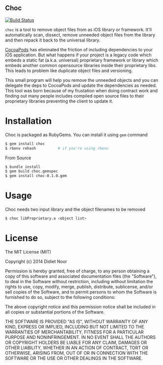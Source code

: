 Choc
-----

[![Build Status](https://travis-ci.org/lynxluna/choc.svg?branch=master)](https://travis-ci.org/lynxluna/choc)

`choc` is a tool to remove object files from as iOS library or framework. It'll automatically scan, dissect, remove
unneeded object files from the library and then repack it back to the universal library.

[CocoaPods](http://cocoapods.org) has eliminated the friction of including dependencies to your iOS application.
But what happens if your project is a legacy code which embeds a static fat (a.k.a. universal) proprietary
framework or library which embeds another common opensource libraries inside their proprietary libs. This leads to
problem like duplicate object files and versioning. 

This small program will help you remove the unneeded objects and you can delegate the deps to CocoaPods and update
the dependencies as needed. This tool was born because of my frustation when doing contract work and finding out
many people includes compiled open source files to their  proprietary libraries preventing the client to update it.

Installation
============

Choc is packaged as RubyGems. You can install it using `gem` command

```bash
$ gem install choc
$ rbenv rehash          # if you're using rbenv
```

From Source

```bash
$ bundle install
$ gem build choc.gemspec
$ gem install choc-0.1.0.gem
```

Usage
=====

Choc needs two input library and the object filenames to be removed

```bash
$ choc libProprietary.a <object list>
```

License
=======

The MIT License (MIT)

Copyright (c) 2014 Didiet Noor

Permission is hereby granted, free of charge, to any person obtaining a copy
of this software and associated documentation files (the "Software"), to deal
in the Software without restriction, including without limitation the rights
to use, copy, modify, merge, publish, distribute, sublicense, and/or sell
copies of the Software, and to permit persons to whom the Software is
furnished to do so, subject to the following conditions:

The above copyright notice and this permission notice shall be included in
all copies or substantial portions of the Software.

THE SOFTWARE IS PROVIDED "AS IS", WITHOUT WARRANTY OF ANY KIND, EXPRESS OR
IMPLIED, INCLUDING BUT NOT LIMITED TO THE WARRANTIES OF MERCHANTABILITY,
FITNESS FOR A PARTICULAR PURPOSE AND NONINFRINGEMENT. IN NO EVENT SHALL THE
AUTHORS OR COPYRIGHT HOLDERS BE LIABLE FOR ANY CLAIM, DAMAGES OR OTHER
LIABILITY, WHETHER IN AN ACTION OF CONTRACT, TORT OR OTHERWISE, ARISING FROM,
OUT OF OR IN CONNECTION WITH THE SOFTWARE OR THE USE OR OTHER DEALINGS IN
THE SOFTWARE.
